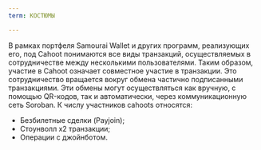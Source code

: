 ```yaml
---
term: КОСТЮМЫ

---
```

В рамках портфеля Samourai Wallet и других программ, реализующих его, под Cahoot понимаются все виды транзакций, осуществляемых в сотрудничестве между несколькими пользователями. Таким образом, участие в Cahoot означает совместное участие в транзакции. Это сотрудничество вращается вокруг обмена частично подписанными транзакциями. Эти обмены могут осуществляться как вручную, с помощью QR-кодов, так и автоматически, через коммуникационную сеть Soroban. К числу участников cahoots относятся:


- Безбилетные сделки (Payjoin);
- Стоунволл х2 транзакции;
- Операции с джойнботом.